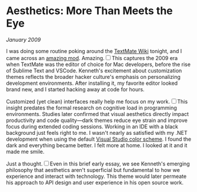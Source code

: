 # Aesthetics: More Than Meets the Eye
*January 2009*





  I was doing some routine poking around the [TextMate Wiki](http://wiki.macromates.com/Main/HomePage) tonight, and I came across an [amazing mod](http://jason-evers.com/code/code-like-i-do). Amazing.<label for="sn-textmate-era" class="margin-toggle sidenote-number"></label><input type="checkbox" id="sn-textmate-era" class="margin-toggle"/><span class="sidenote">This captures the 2009 era when TextMate was the editor of choice for Mac developers, before the rise of Sublime Text and VSCode. Kenneth's excitement about customization themes reflects the broader hacker culture's emphasis on personalizing development environments.</span> After installing it, my favorite editor looked brand new, and I started hacking away at code for hours.

 Customized (yet clean) interfaces really help me focus on my work.<label for="sn-cognitive-load" class="margin-toggle sidenote-number"></label><input type="checkbox" id="sn-cognitive-load" class="margin-toggle"/><span class="sidenote">This insight predates the formal research on cognitive load in programming environments. Studies later confirmed that visual aesthetics directly impact productivity and code quality—dark themes reduce eye strain and improve focus during extended coding sessions.</span> Working in an IDE with a black background just feels right to me. I wasn't nearly as satisfied with my .NET development when using the default [Visual Studio color scheme](http://weblogs.asp.net/infinitiesloop/archive/2006/08/06/Join-the-Dark-Side-of-Visual-Studio.aspx). I found the dark and everything became better. I felt more at home. I looked at it and it made me smile.

 Just a thought.<label for="sn-philosophy-simplicity" class="margin-toggle sidenote-number"></label><input type="checkbox" id="sn-philosophy-simplicity" class="margin-toggle"/><span class="sidenote">Even in this brief early essay, we see Kenneth's emerging philosophy that aesthetics aren't superficial but fundamental to how we experience and interact with technology. This theme would later permeate his approach to API design and user experience in his open source work.</span>

  